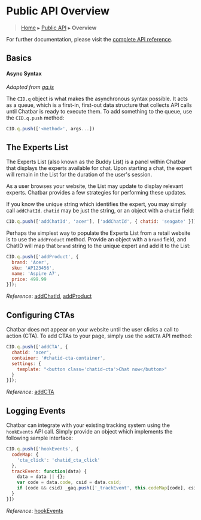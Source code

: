 Public API Overview
===================

> [Home](index.md) ▸ [Public API](public-api-overview.md) ▸ **Overview**

For further documentation, please visit the [complete API reference](public-api-reference.md).

Basics
------

#### Async Syntax

*Adapted from [ga.js](https://developers.google.com/analytics/devguides/collection/gajs/)*

The `CID.q` object is what makes the asynchronous syntax possible. It acts as a queue,
which is a first-in, first-out data structure that collects API calls until Chatbar is
ready to execute them. To add something to the queue, use the `CID.q.push` method:

```javascript
CID.q.push(['<method>', args...])
```

The Experts List
----------------

The Experts List (also known as the Buddy List) is a panel within Chatbar that displays
the experts available for chat. Upon starting a chat, the expert will remain
in the List for the duration of the user's session.

As a user browses your website, the List may update to display relevant experts. Chatbar
provides a few strategies for performing these updates.

If you know the unique string which identifies the expert, you may simply call `addChatId`. `chatid` may be just the string, or an object with a `chatid` field:

```javascript
CID.q.push(['addChatId', 'acer'], ['addChatId', { chatid: 'seagate' }]);
```

Perhaps the simplest way to populate the Experts List from a retail website is to use the
`addProduct` method. Provide an object with a `brand` field, and ChatID will map that
`brand` string to the unique expert and add it to the List:

```javascript
CID.q.push(['addProduct', {
  brand: 'Acer',
  sku: 'AP123456',
  name: 'Aspire A7',
  price: 499.99
}]);
```

*Reference*: [addChatId](public-api-reference.md#addChatId), [addProduct](public-api-reference.md#addProduct)

Configuring CTAs
----------------

Chatbar does not appear on your website until the user clicks a call to action (CTA). To
add CTAs to your page, simply use the `addCTA` API method:

```javascript
CID.q.push(['addCTA', {
  chatid: 'acer',
  container: '#chatid-cta-container',
  settings: {
    template: "<button class='chatid-cta'>Chat now</button>"
  }
}]);
```

*Reference*: [addCTA](public-api-reference.md#addCTA)

Logging Events
--------------

Chatbar can integrate with your existing tracking system using the `hookEvents` API call.
Simply provide an object which implements the following sample interface:

```javascript
CID.q.push(['hookEvents', {
  codeMap: {
    'cta_click': 'chatid_cta_click'
  },
  trackEvent: function(data) {
    data = data || {};
    var code = data.code, csid = data.csid;
    if (code && csid) _gaq.push(['_trackEvent', this.codeMap[code], csid]);
  }
}])
```

*Reference*: [hookEvents](public-api-reference.md#hookEvents)
